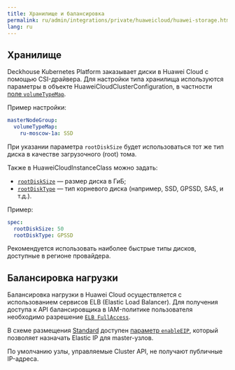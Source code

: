 ```yaml
---
title: Хранилище и балансировка
permalink: ru/admin/integrations/private/huaweicloud/huawei-storage.html
lang: ru
---
```


## Хранилище

Deckhouse Kubernetes Platform заказывает диски в Huawei Cloud с помощью CSI-драйвера. Для настройки типа хранилища используются параметры в объекте HuaweiCloudClusterConfiguration, в частности [поле `volumeTypeMap`](/modules/cloud-provider-huaweicloud/cluster_configuration.html#huaweicloudclusterconfiguration-masternodegroup-volumetypemap).

Пример настройки:

```yaml
masterNodeGroup:
  volumeTypeMap:
    ru-moscow-1a: SSD
```

При указании параметра `rootDiskSize` будет использоваться тот же тип диска в качестве загрузочного (root) тома.

Также в HuaweiCloudInstanceClass можно задать:

- [`rootDiskSize`](/modules/cloud-provider-huaweicloud/cr.html#huaweicloudinstanceclass-v1-spec-rootdisksize) — размер диска в ГиБ;
- [`rootDiskType`](/modules/cloud-provider-huaweicloud/cr.html#huaweicloudinstanceclass-v1-spec-rootdisktype) — тип корневого диска (например, SSD, GPSSD, SAS, и т.д.).

Пример:

```yaml
spec:
  rootDiskSize: 50
  rootDiskType: GPSSD
```

Рекомендуется использовать наиболее быстрые типы дисков, доступные в регионе провайдера.

## Балансировка нагрузки

Балансировка нагрузки в Huawei Cloud осуществляется с использованием сервисов ELB (Elastic Load Balancer). Для получения доступа к API балансировщика в IAM-политике пользователя необходимо разрешение [`ELB FullAccess`](./huawei-authorization.html).

В схеме размещения [Standard](./huawei-layout.html#standard) доступен [параметр `enableEIP`](/modules/cloud-provider-huaweicloud/cluster_configuration.html#huaweicloudclusterconfiguration-standard-enableeip), который позволяет назначать Elastic IP для master-узлов.

По умолчанию узлы, управляемые Cluster API, не получают публичные IP-адреса.

